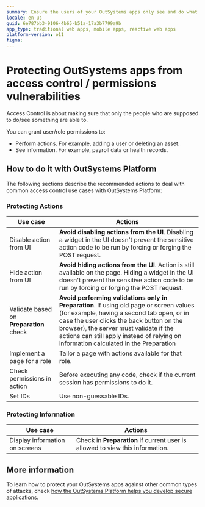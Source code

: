```yaml
---
summary: Ensure the users of your OutSystems apps only see and do what they are allowed to.
locale: en-us
guid: 6e787bb3-9106-4b65-b51a-17a3b7799a9b
app_type: traditional web apps, mobile apps, reactive web apps
platform-version: o11
figma:
---
```


# Protecting OutSystems apps from access control / permissions vulnerabilities

Access Control is about making sure that only the people who are supposed to do/see something are able to.

You can grant user/role permissions to:

* Perform actions. For example, adding a user or deleting an asset.
* See information. For example, payroll data or health records.

## How to do it with OutSystems Platform 

The following sections describe the recommended actions to deal with common access control use cases with OutSystems Platform:

### Protecting Actions

|Use case    |Actions    |
|------------|-----------|
|Disable action from UI |**Avoid disabling actions from the UI**. Disabling a widget in the UI doesn't prevent the sensitive action code to be run by forcing or forging the POST request. |
|Hide action from UI    |**Avoid hiding actions from the UI**. Action is still available on the page. Hiding a widget in the UI doesn't prevent the sensitive action code to be run by forcing or forging the POST request. |
|Validate based on **Preparation** check    |**Avoid performing validations only in Preparation**.  If using old page or screen values (for example, having a second tab open, or in case the user clicks the back button on the browser), the server must validate if the actions can still apply instead of relying on information calculated in the Preparation |
|Implement a page for a role    |Tailor a page with actions available for that role.    |
|Check permissions in action    |Before executing any code, check if the current session has permissions to do it. |
|Set IDs    |Use non-guessable IDs.  |

### Protecting Information

|Use case    |Actions    |
|------------|-----------|
|Display information on screens |Check in **Preparation** if current user is allowed to view this information.  |


## More information 

To learn how to protect your OutSystems apps against other common types of attacks, check [how the OutSystems Platform helps you develop secure applications](intro.md).
